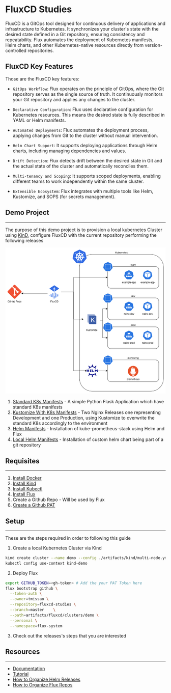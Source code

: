 # FluxCD Studies

FluxCD is a GitOps tool designed for continuous delivery of applications and infrastructure to Kubernetes. It synchronizes your cluster's state with the desired state defined in a Git repository, ensuring consistency and repeatability. Flux automates the deployment of Kubernetes manifests, Helm charts, and other Kubernetes-native resources directly from version-controlled repositories.

## FluxCD Key Features

Those are the FluxCD key features:

- `GitOps Workflow`: Flux operates on the principle of GitOps, where the Git repository serves as the single source of truth. It continuously monitors your Git repository and applies any changes to the cluster.

- `Declarative Configuration`: Flux uses declarative configuration for Kubernetes resources. This means the desired state is fully described in YAML or Helm manifests.

- `Automated Deployments`: Flux automates the deployment process, applying changes from Git to the cluster without manual intervention.

- `Helm Chart Support`: It supports deploying applications through Helm charts, including managing dependencies and values.

- `Drift Detection`: Flux detects drift between the desired state in Git and the actual state of the cluster and automatically reconciles them.

- `Multi-tenancy and Scoping`: It supports scoped deployments, enabling different teams to work independently within the same cluster.

- `Extensible Ecosystem`: Flux integrates with multiple tools like Helm, Kustomize, and SOPS (for secrets management).

## Demo Project
---

The purpose of this demo project is to provision a local kubernetes Cluster using [KinD](https://kind.sigs.k8s.io/), configure FluxCD with the current repository performing the following releases

![Architecture](./artifacts/pictures/architecture.png)

1. [Standard K8s Manifests](./01-StandardK8sManifests.md) - A simple Python Flask Application which have standard K8s manifests
2. [Kustomize With K8s Manifests](./02-KustomizeK8sManifests.md) - Two Nginx Releases one representing Development and one Production, using Kustomize to overwrite the standard K8s accordingly to the environment
3. [Helm Manifests](./03-HelmManifests.md) - Installation of kube-prometheus-stack using Helm and Flux
4. [Local Helm Manifests](./04-LocalHelmManifests.md) - Installation of custom helm chart being part of a git repository

## Requisites
---

1. [Install Docker](https://docs.docker.com/engine/install/ubuntu/)
2. [Install Kind](https://kind.sigs.k8s.io/docs/user/quick-start)
3. [Install Kubectl](https://kubernetes.io/docs/tasks/tools/install-kubectl-linux/)
4. [Install Flux](https://fluxcd.io/flux/installation/)
5. Create a Github Repo - Will be used by Flux
6. [Create a Github PAT](https://docs.github.com/en/authentication/keeping-your-account-and-data-secure/managing-your-personal-access-tokens)

## Setup
---

These are the steps required in order to following this guide


1. Create a local Kubernetes Cluster via Kind
```bash
kind create cluster --name demo --config ./artifacts/kind/multi-node.yml
kubectl config use-context kind-demo
```

2. Deploy Flux
```bash
export GITHUB_TOKEN=<gh-token> # Add the your PAT Token here
flux bootstrap github \
  --token-auth \
  --owner=tmissao \
  --repository=fluxcd-studies \
  --branch=master    \
  --path=artifacts/fluxcd/clusters/demo \
  --personal \
  --namespace=flux-system
```

3. Check out the releases's steps that you are interested


## Resources
---

- [Documentation](https://fluxcd.io/flux/concepts/)
- [Tutorial](https://www.youtube.com/watch?v=X5W_706-jSY)
- [How to Organize Helm Releases](https://github.com/fluxcd/flux2-kustomize-helm-example)
- [How to Organize Flux Repos ](https://fluxcd.io/flux/guides/repository-structure/)